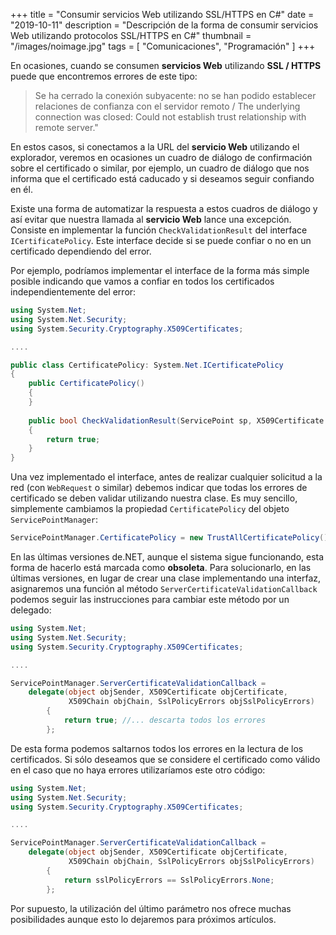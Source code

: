 +++
title = "Consumir servicios Web utilizando SSL/HTTPS en C#"
date = "2019-10-11"
description = "Descripción de la forma de consumir servicios Web utilizando protocolos SSL/HTTPS en C#"
thumbnail = "/images/noimage.jpg"
tags = [ "Comunicaciones", "Programación" ]
+++

En ocasiones, cuando se consumen **servicios Web** utilizando **SSL / HTTPS** puede que encontremos errores de este tipo:

> Se ha cerrado la conexión subyacente: no se han podido establecer relaciones de confianza con el servidor remoto / 
> The underlying connection was closed: Could not establish trust relationship with remote server."

En estos casos, si conectamos a la URL del **servicio Web** utilizando el explorador, veremos en ocasiones un cuadro de diálogo
de confirmación sobre el certificado o similar, por ejemplo, un cuadro de diálogo que nos informa que el certificado está 
caducado y si deseamos seguir confiando en él.

Existe una forma de automatizar la respuesta a estos cuadros de diálogo y así evitar que nuestra llamada al **servicio Web**
lance una excepción. Consiste en implementar la función `CheckValidationResult` del interface `ICertificatePolicy`.
Este interface decide si se puede confiar o no en un certificado dependiendo del error. 

Por ejemplo, podríamos implementar el interface de la forma más simple posible indicando que vamos a confiar en todos los
certificados independientemente del error:

```csharp
using System.Net;
using System.Net.Security;
using System.Security.Cryptography.X509Certificates;

....

public class CertificatePolicy: System.Net.ICertificatePolicy
{
    public CertificatePolicy() 
    {
    }
    
    public bool CheckValidationResult(ServicePoint sp, X509Certificate cert, WebRequest req, int problem)
    { 
    	return true;
    }
}
```

Una vez implementado el interface, antes de realizar cualquier solicitud a la red (con `WebRequest` o similar) 
debemos indicar que todas los errores de certificado se deben validar utilizando nuestra clase. Es muy sencillo, 
simplemente cambiamos la propiedad `CertificatePolicy` del objeto `ServicePointManager`:

```csharp
ServicePointManager.CertificatePolicy = new TrustAllCertificatePolicy();
```

En las últimas versiones de.NET, aunque el sistema sigue funcionando, esta forma de hacerlo está marcada como
**obsoleta**. Para solucionarlo, en las últimas versiones, en lugar de crear una clase implementando una interfaz,
asignaremos una función al método `ServerCertificateValidationCallback`
podemos seguir las instrucciones para cambiar este método por un delegado:

```csharp
using System.Net;
using System.Net.Security;
using System.Security.Cryptography.X509Certificates;

....

ServicePointManager.ServerCertificateValidationCallback =
	delegate(object objSender, X509Certificate objCertificate, 
			 X509Chain objChain, SslPolicyErrors objSslPolicyErrors)
		{ 
			return true; //... descarta todos los errores
		};
```

De esta forma podemos saltarnos todos los errores en la lectura de los certificados. Si sólo deseamos que se considere el certificado
	como válido en el caso que no haya errores utilizaríamos este otro código:

```csharp
using System.Net;
using System.Net.Security;
using System.Security.Cryptography.X509Certificates;

....

ServicePointManager.ServerCertificateValidationCallback =
	delegate(object objSender, X509Certificate objCertificate,
			 X509Chain objChain, SslPolicyErrors objSslPolicyErrors)
		{ 
			return sslPolicyErrors == SslPolicyErrors.None; 
		};
```

Por supuesto, la utilización del último parámetro nos ofrece muchas posibilidades aunque esto lo dejaremos para
próximos artículos.